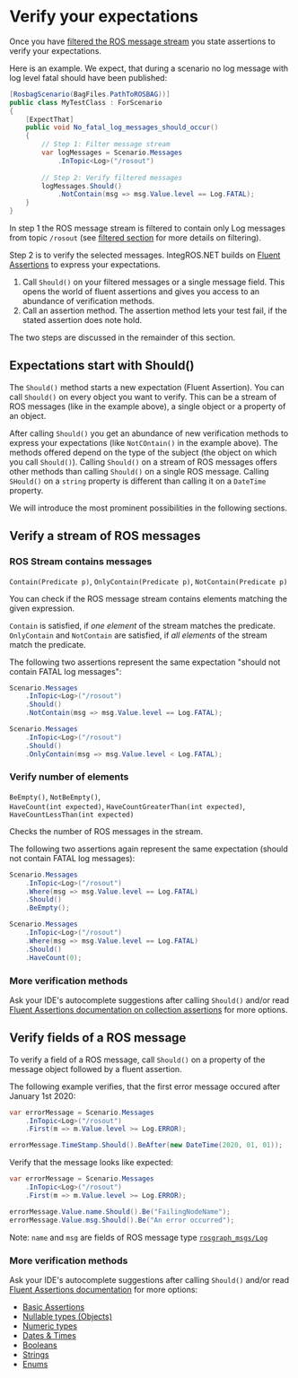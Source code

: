 # Verify your expectations

Once you have [filtered the ROS message stream](filter.md) you state assertions to verify your expectations.

Here is an example.
We expect, that during a scenario no log message with log level fatal should have been published: 
````c#
[RosbagScenario(BagFiles.PathToROSBAG))]
public class MyTestClass : ForScenario
{
    [ExpectThat]
    public void No_fatal_log_messages_should_occur()
    {
        // Step 1: Filter message stream
        var logMessages = Scenario.Messages
            .InTopic<Log>("/rosout")
        
        // Step 2: Verify filtered messages
        logMessages.Should()
            .NotContain(msg => msg.Value.level == Log.FATAL);
    }
}
````

In step 1 the ROS message stream is filtered to contain only Log messages from topic `/rosout` (see [filtered section](filter.md) for more details on filtering).

Step 2 is to verify the selected messages.
IntegROS.NET builds on [Fluent Assertions](https://fluentassertions.com/introduction) to express your expectations.

1) Call `Should()` on your filtered messages or a single message field. 
   This opens the world of fluent assertions and gives you access to an abundance of verification methods.
2) Call an assertion method.
   The assertion method lets your test fail, if the stated assertion does note hold.  

The two steps are discussed in the remainder of this section.

## Expectations start with Should()

The `Should()` method starts a new expectation (Fluent Assertion).
You can call `Should()` on every object you want to verify.
This can be a stream of ROS messages (like in the example above), a single object or a property of an object.

After calling `Should()` you get an abundance of new verification methods to express your expectations (like `NotCOntain()` in the example above). 
The methods offered depend on the type of the subject (the object on which you call `Should()`).
Calling `Should()` on a stream of ROS messages offers other methods than calling `Should()` on a single ROS message.
Calling `SHould()` on a `string` property is different than calling it on a `DateTime` property.

We will introduce the most prominent possibilities in the following sections.


## Verify a stream of ROS messages

### ROS Stream contains messages

`Contain(Predicate p)`, `OnlyContain(Predicate p)`, `NotContain(Predicate p)`

You can check if the ROS message stream contains elements matching the given expression.

`Contain` is satisfied, if *one element* of the stream matches the predicate. \
`OnlyContain` and `NotContain` are satisfied, if *all elements* of the stream match the predicate.

The following two assertions represent the same expectation "should not contain FATAL log messages":

```c#
Scenario.Messages
    .InTopic<Log>("/rosout")
    .Should()
    .NotContain(msg => msg.Value.level == Log.FATAL);
```

```c#
Scenario.Messages
    .InTopic<Log>("/rosout")
    .Should()
    .OnlyContain(msg => msg.Value.level < Log.FATAL);
```

### Verify number of elements

`BeEmpty()`, `NotBeEmpty()`, \
`HaveCount(int expected)`, `HaveCountGreaterThan(int expected)`, `HaveCountLessThan(int expected)`

Checks the number of ROS messages in the stream.

The following two assertions again represent the same expectation (should not contain FATAL log messages):
```c#
Scenario.Messages
    .InTopic<Log>("/rosout")
    .Where(msg => msg.Value.level == Log.FATAL)
    .Should()
    .BeEmpty();
```

```c#
Scenario.Messages
    .InTopic<Log>("/rosout")
    .Where(msg => msg.Value.level == Log.FATAL)
    .Should()
    .HaveCount(0);
```


### More verification methods

Ask your IDE's autocomplete suggestions after calling `Should()` and/or read [Fluent Assertions documentation on collection assertions](https://fluentassertions.com/collections/) for more options.



## Verify fields of a ROS message

To verify a field of a ROS message, call `Should()` on a property of the message object followed by a fluent assertion.

The following example verifies, that the first error message occured after January 1st 2020:
```c#
var errorMessage = Scenario.Messages
    .InTopic<Log>("/rosout")
    .First(m => m.Value.level >= Log.ERROR);

errorMessage.TimeStamp.Should().BeAfter(new DateTime(2020, 01, 01));
```

Verify that the message looks like expected:
```c#
var errorMessage = Scenario.Messages
    .InTopic<Log>("/rosout")
    .First(m => m.Value.level >= Log.ERROR);

errorMessage.Value.name.Should().Be("FailingNodeName");
errorMessage.Value.msg.Should().Be("An error occurred");
```
Note: `name` and `msg` are fields of ROS message type [`rosgraph_msgs/Log`](http://docs.ros.org/en/api/rosgraph_msgs/html/msg/Log.html)


### More verification methods

Ask your IDE's autocomplete suggestions after calling `Should()` and/or read [Fluent Assertions documentation](https://fluentassertions.com/introduction) for more options:
- [Basic Assertions](https://fluentassertions.com/basicassertions/)
- [Nullable types (Objects)](https://fluentassertions.com/nullabletypes/)
- [Numeric types](https://fluentassertions.com/numerictypes/)
- [Dates & Times](https://fluentassertions.com/datetimespans/)
- [Booleans](https://fluentassertions.com/booleans/)
- [Strings](https://fluentassertions.com/strings/)
- [Enums](https://fluentassertions.com/enums/)